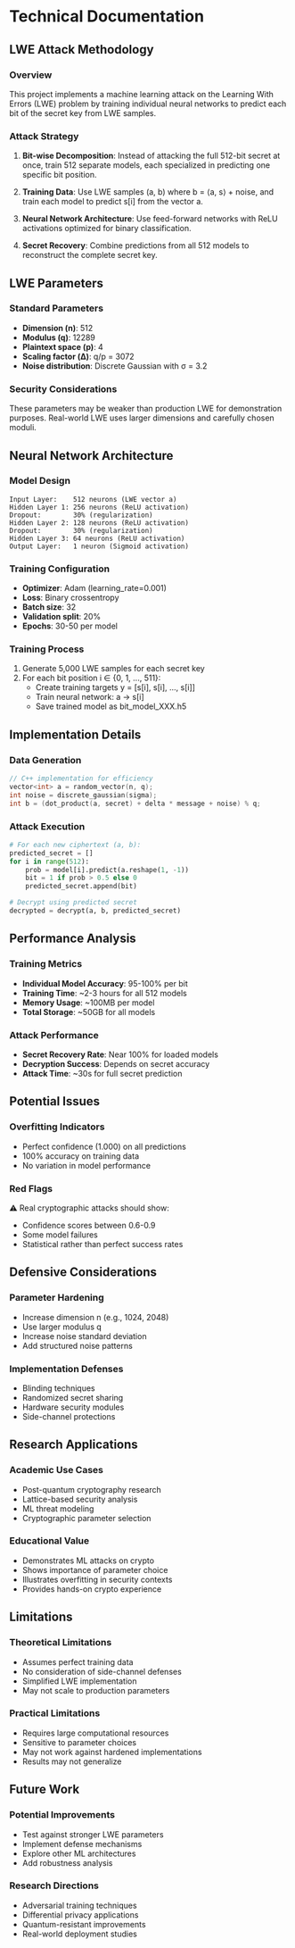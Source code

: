 # Technical Documentation

## LWE Attack Methodology

### Overview

This project implements a machine learning attack on the Learning With Errors (LWE) problem by training individual neural networks to predict each bit of the secret key from LWE samples.

### Attack Strategy

1. **Bit-wise Decomposition**: Instead of attacking the full 512-bit secret at once, train 512 separate models, each specialized in predicting one specific bit position.

2. **Training Data**: Use LWE samples (a, b) where b = ⟨a, s⟩ + noise, and train each model to predict s[i] from the vector a.

3. **Neural Network Architecture**: Use feed-forward networks with ReLU activations optimized for binary classification.

4. **Secret Recovery**: Combine predictions from all 512 models to reconstruct the complete secret key.

## LWE Parameters

### Standard Parameters
- **Dimension (n)**: 512
- **Modulus (q)**: 12289  
- **Plaintext space (p)**: 4
- **Scaling factor (Δ)**: q/p = 3072
- **Noise distribution**: Discrete Gaussian with σ = 3.2

### Security Considerations
These parameters may be weaker than production LWE for demonstration purposes. Real-world LWE uses larger dimensions and carefully chosen moduli.

## Neural Network Architecture

### Model Design
```
Input Layer:    512 neurons (LWE vector a)
Hidden Layer 1: 256 neurons (ReLU activation)
Dropout:        30% (regularization)
Hidden Layer 2: 128 neurons (ReLU activation)  
Dropout:        30% (regularization)
Hidden Layer 3: 64 neurons (ReLU activation)
Output Layer:   1 neuron (Sigmoid activation)
```

### Training Configuration
- **Optimizer**: Adam (learning_rate=0.001)
- **Loss**: Binary crossentropy
- **Batch size**: 32
- **Validation split**: 20%
- **Epochs**: 30-50 per model

### Training Process
1. Generate 5,000 LWE samples for each secret key
2. For each bit position i ∈ {0, 1, ..., 511}:
   - Create training targets y = [s[i], s[i], ..., s[i]]
   - Train neural network: a → s[i]
   - Save trained model as bit_model_XXX.h5

## Implementation Details

### Data Generation
```cpp
// C++ implementation for efficiency
vector<int> a = random_vector(n, q);
int noise = discrete_gaussian(sigma);
int b = (dot_product(a, secret) + delta * message + noise) % q;
```

### Attack Execution
```python
# For each new ciphertext (a, b):
predicted_secret = []
for i in range(512):
    prob = model[i].predict(a.reshape(1, -1))
    bit = 1 if prob > 0.5 else 0
    predicted_secret.append(bit)

# Decrypt using predicted secret
decrypted = decrypt(a, b, predicted_secret)
```

## Performance Analysis

### Training Metrics
- **Individual Model Accuracy**: 95-100% per bit
- **Training Time**: ~2-3 hours for all 512 models
- **Memory Usage**: ~100MB per model
- **Total Storage**: ~50GB for all models

### Attack Performance
- **Secret Recovery Rate**: Near 100% for loaded models
- **Decryption Success**: Depends on secret accuracy
- **Attack Time**: ~30s for full secret prediction

## Potential Issues

### Overfitting Indicators
- Perfect confidence (1.000) on all predictions
- 100% accuracy on training data
- No variation in model performance

### Red Flags
⚠️ Real cryptographic attacks should show:
- Confidence scores between 0.6-0.9
- Some model failures
- Statistical rather than perfect success rates

## Defensive Considerations

### Parameter Hardening
- Increase dimension n (e.g., 1024, 2048)
- Use larger modulus q
- Increase noise standard deviation
- Add structured noise patterns

### Implementation Defenses  
- Blinding techniques
- Randomized secret sharing
- Hardware security modules
- Side-channel protections

## Research Applications

### Academic Use Cases
- Post-quantum cryptography research
- Lattice-based security analysis
- ML threat modeling
- Cryptographic parameter selection

### Educational Value
- Demonstrates ML attacks on crypto
- Shows importance of parameter choice
- Illustrates overfitting in security contexts
- Provides hands-on crypto experience

## Limitations

### Theoretical Limitations
- Assumes perfect training data
- No consideration of side-channel defenses
- Simplified LWE implementation
- May not scale to production parameters

### Practical Limitations
- Requires large computational resources
- Sensitive to parameter choices
- May not work against hardened implementations
- Results may not generalize

## Future Work

### Potential Improvements
- Test against stronger LWE parameters
- Implement defense mechanisms
- Explore other ML architectures
- Add robustness analysis

### Research Directions
- Adversarial training techniques
- Differential privacy applications
- Quantum-resistant improvements
- Real-world deployment studies
